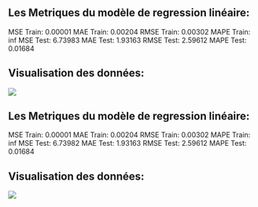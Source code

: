 ## Les Metriques du modèle de regression linéaire:
MSE Train:  0.00001 
MAE Train: 0.00204
RMSE Train: 0.00302
MAPE Train: inf
MSE Test:  6.73983 
MAE Test: 1.93163
RMSE Test: 2.59612
MAPE Test: 0.01684
## Visualisation des données: 
![](https://asset.cml.dev/2703ba47c1a1f92f24c9537a2269e906317e7770?cml=png)
## Les Metriques du modèle de regression linéaire:
MSE Train:  0.00001 
MAE Train: 0.00204
RMSE Train: 0.00302
MAPE Train: inf
MSE Test:  6.73982 
MAE Test: 1.93163
RMSE Test: 2.59612
MAPE Test: 0.01684
## Visualisation des données: 
![](https://asset.cml.dev/a16ef0cd926a702791e097fe180ac187fe6a8613?cml=png)
